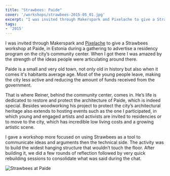 ```yaml
---
title: "Strawbees: Paide"
cover: '/workshops/strawbees-2015-05_01.jpg'
excerpt: "I was invited through Makerspark and Pixelache to give a Strawbees workshop at Paide, in Estonia during a gathering to advertise a residency program on the city’s community center. When I got there I was amazed by the strength of the ideas people were articulating around there."
tags:
- '2015'
---
```


I was invited through Makerspark and [Pixelache](https://pixelache.ac/) to give a Strawbees workshop at Paide, in Estonia during a gathering to advertise a residency program on the city’s community center. When I got there I was amazed by the strength of the ideas people were articulating around there.

Paide is a small and very old town, not only old in history but also when it comes it's habitants average age. Most of the young people leave, making the city less active and reducing the amount of funds received from the government.

That is where Reiner, behind the community center, comes in. He’s life is dedicated to restore and protect the architecture of Paide, which is indeed special. Besides woodworking his project to protect the city’s architectural heritage also extends to hosting events such as the one I participated, in which young and engaged artists and activists are invited to residencies or to move to the city, which has incredible low living costs and a growing artistic scene.

I gave a workshop more focused on using Strawbees as a tool to communicate ideas and arguments then the technical side. The activity was to build the widest hanging structure that wouldn’t touch the floor. After building it, we did a few rounds of reflection followed by very quick rebuilding sessions to consolidate what was said during the chat.

![Strawbees at Paide]("/workshops/strawbees-2015-05_01.jpg)
